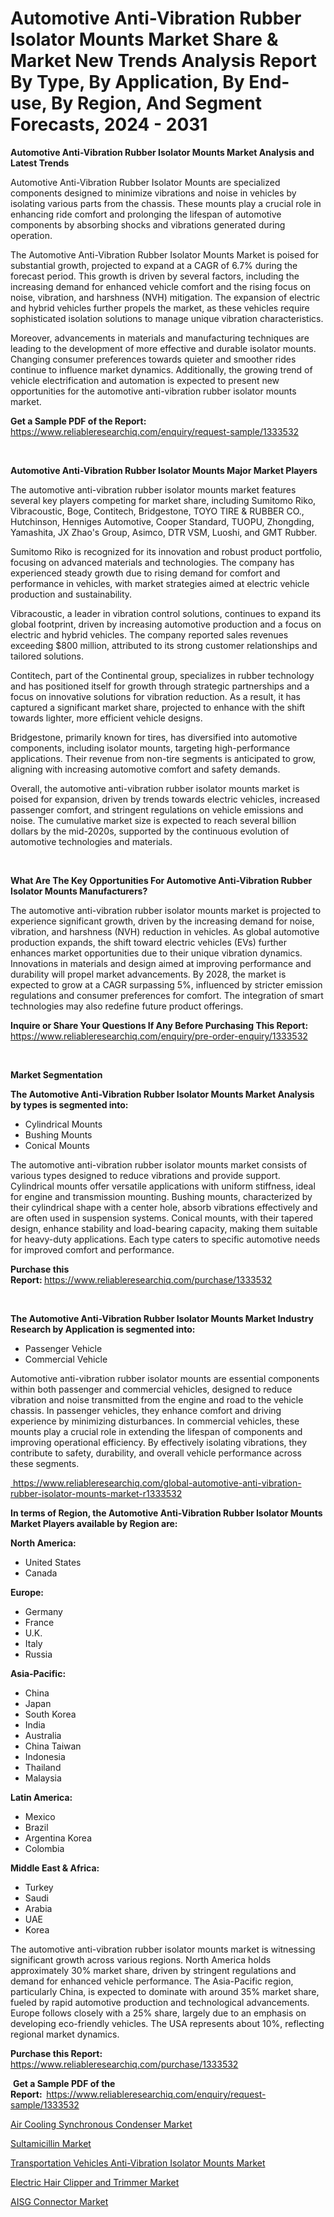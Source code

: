 <p><h1>Automotive Anti-Vibration Rubber Isolator Mounts Market Share & Market New Trends Analysis Report By Type, By Application, By End-use, By Region, And Segment Forecasts, 2024 - 2031</h1></p><p><strong>Automotive Anti-Vibration Rubber Isolator Mounts Market Analysis and Latest Trends</strong></p>
<p><p>Automotive Anti-Vibration Rubber Isolator Mounts are specialized components designed to minimize vibrations and noise in vehicles by isolating various parts from the chassis. These mounts play a crucial role in enhancing ride comfort and prolonging the lifespan of automotive components by absorbing shocks and vibrations generated during operation. </p><p>The Automotive Anti-Vibration Rubber Isolator Mounts Market is poised for substantial growth, projected to expand at a CAGR of 6.7% during the forecast period. This growth is driven by several factors, including the increasing demand for enhanced vehicle comfort and the rising focus on noise, vibration, and harshness (NVH) mitigation. The expansion of electric and hybrid vehicles further propels the market, as these vehicles require sophisticated isolation solutions to manage unique vibration characteristics. </p><p>Moreover, advancements in materials and manufacturing techniques are leading to the development of more effective and durable isolator mounts. Changing consumer preferences towards quieter and smoother rides continue to influence market dynamics. Additionally, the growing trend of vehicle electrification and automation is expected to present new opportunities for the automotive anti-vibration rubber isolator mounts market.</p></p>
<p><strong>Get a Sample PDF of the Report:&nbsp;</strong> <a href="https://www.reliableresearchiq.com/enquiry/request-sample/1333532?utm_campaign=1119&utm_medium=2&utm_source=Github&utm_content=ia&utm_term=01102024&utm_id=automotive-anti-vibration-rubber-isolator-mounts">https://www.reliableresearchiq.com/enquiry/request-sample/1333532</a></p>
<p>&nbsp;</p>
<p><strong>Automotive Anti-Vibration Rubber Isolator Mounts Major Market Players</strong></p>
<p><p>The automotive anti-vibration rubber isolator mounts market features several key players competing for market share, including Sumitomo Riko, Vibracoustic, Boge, Contitech, Bridgestone, TOYO TIRE & RUBBER CO., Hutchinson, Henniges Automotive, Cooper Standard, TUOPU, Zhongding, Yamashita, JX Zhao's Group, Asimco, DTR VSM, Luoshi, and GMT Rubber.</p><p>Sumitomo Riko is recognized for its innovation and robust product portfolio, focusing on advanced materials and technologies. The company has experienced steady growth due to rising demand for comfort and performance in vehicles, with market strategies aimed at electric vehicle production and sustainability.</p><p>Vibracoustic, a leader in vibration control solutions, continues to expand its global footprint, driven by increasing automotive production and a focus on electric and hybrid vehicles. The company reported sales revenues exceeding $800 million, attributed to its strong customer relationships and tailored solutions.</p><p>Contitech, part of the Continental group, specializes in rubber technology and has positioned itself for growth through strategic partnerships and a focus on innovative solutions for vibration reduction. As a result, it has captured a significant market share, projected to enhance with the shift towards lighter, more efficient vehicle designs.</p><p>Bridgestone, primarily known for tires, has diversified into automotive components, including isolator mounts, targeting high-performance applications. Their revenue from non-tire segments is anticipated to grow, aligning with increasing automotive comfort and safety demands.</p><p>Overall, the automotive anti-vibration rubber isolator mounts market is poised for expansion, driven by trends towards electric vehicles, increased passenger comfort, and stringent regulations on vehicle emissions and noise. The cumulative market size is expected to reach several billion dollars by the mid-2020s, supported by the continuous evolution of automotive technologies and materials.</p></p>
<p>&nbsp;</p>
<p><strong>What Are The Key Opportunities For Automotive Anti-Vibration Rubber Isolator Mounts Manufacturers?</strong></p>
<p><p>The automotive anti-vibration rubber isolator mounts market is projected to experience significant growth, driven by the increasing demand for noise, vibration, and harshness (NVH) reduction in vehicles. As global automotive production expands, the shift toward electric vehicles (EVs) further enhances market opportunities due to their unique vibration dynamics. Innovations in materials and design aimed at improving performance and durability will propel market advancements. By 2028, the market is expected to grow at a CAGR surpassing 5%, influenced by stricter emission regulations and consumer preferences for comfort. The integration of smart technologies may also redefine future product offerings.</p></p>
<p><strong>Inquire or Share Your Questions If Any Before Purchasing This Report:</strong> <a href="https://www.reliableresearchiq.com/enquiry/pre-order-enquiry/1333532?utm_campaign=1119&utm_medium=2&utm_source=Github&utm_content=ia&utm_term=01102024&utm_id=automotive-anti-vibration-rubber-isolator-mounts">https://www.reliableresearchiq.com/enquiry/pre-order-enquiry/1333532</a></p>
<p>&nbsp;</p>
<p><strong>Market Segmentation</strong></p>
<p><strong>The Automotive Anti-Vibration Rubber Isolator Mounts Market Analysis by types is segmented into:</strong></p>
<p><ul><li>Cylindrical Mounts</li><li>Bushing Mounts</li><li>Conical Mounts</li></ul></p>
<p><p>The automotive anti-vibration rubber isolator mounts market consists of various types designed to reduce vibrations and provide support. Cylindrical mounts offer versatile applications with uniform stiffness, ideal for engine and transmission mounting. Bushing mounts, characterized by their cylindrical shape with a center hole, absorb vibrations effectively and are often used in suspension systems. Conical mounts, with their tapered design, enhance stability and load-bearing capacity, making them suitable for heavy-duty applications. Each type caters to specific automotive needs for improved comfort and performance.</p></p>
<p><strong>Purchase this Report:&nbsp;</strong><a href="https://www.reliableresearchiq.com/purchase/1333532?utm_campaign=1119&utm_medium=2&utm_source=Github&utm_content=ia&utm_term=01102024&utm_id=automotive-anti-vibration-rubber-isolator-mounts">https://www.reliableresearchiq.com/purchase/1333532</a></p>
<p>&nbsp;</p>
<p><strong>The Automotive Anti-Vibration Rubber Isolator Mounts Market Industry Research by Application is segmented into:</strong></p>
<p><ul><li>Passenger Vehicle</li><li>Commercial Vehicle</li></ul></p>
<p><p>Automotive anti-vibration rubber isolator mounts are essential components within both passenger and commercial vehicles, designed to reduce vibration and noise transmitted from the engine and road to the vehicle chassis. In passenger vehicles, they enhance comfort and driving experience by minimizing disturbances. In commercial vehicles, these mounts play a crucial role in extending the lifespan of components and improving operational efficiency. By effectively isolating vibrations, they contribute to safety, durability, and overall vehicle performance across these segments.</p></p>
<p><a href="https://www.reliableresearchiq.com/global-automotive-anti-vibration-rubber-isolator-mounts-market-r1333532?utm_campaign=1119&utm_medium=2&utm_source=Github&utm_content=ia&utm_term=01102024&utm_id=automotive-anti-vibration-rubber-isolator-mounts">&nbsp;https://www.reliableresearchiq.com/global-automotive-anti-vibration-rubber-isolator-mounts-market-r1333532</a></p>
<p><strong>In terms of Region, the Automotive Anti-Vibration Rubber Isolator Mounts Market Players available by Region are:</strong></p>
<p>
    <p> <strong> North America: </strong>
        <ul>
            <li>United States</li>
            <li>Canada</li>
        </ul>
        </p> 
    <p> <strong> Europe: </strong>
        <ul>
            <li>Germany</li>
            <li>France</li>
            <li>U.K.</li>
            <li>Italy</li>
            <li>Russia</li>
        </ul>
        </p> 
    <p> <strong> Asia-Pacific: </strong>
        <ul>
            <li>China</li>
            <li>Japan</li>
            <li>South Korea</li>
            <li>India</li>
            <li>Australia</li>
            <li>China Taiwan</li>
            <li>Indonesia</li>
            <li>Thailand</li>
            <li>Malaysia</li>
        </ul>
        </p> 
    <p> <strong> Latin America: </strong>
        <ul>
            <li>Mexico</li>
            <li>Brazil</li>
            <li>Argentina Korea</li>
            <li>Colombia</li>
        </ul>
        </p> 
    <p> <strong> Middle East & Africa: </strong>
        <ul>
            <li>Turkey</li>
            <li>Saudi</li>
            <li>Arabia</li>
            <li>UAE</li>
            <li>Korea</li>
        </ul>
    </p>
    </p>
<p><p>The automotive anti-vibration rubber isolator mounts market is witnessing significant growth across various regions. North America holds approximately 30% market share, driven by stringent regulations and demand for enhanced vehicle performance. The Asia-Pacific region, particularly China, is expected to dominate with around 35% market share, fueled by rapid automotive production and technological advancements. Europe follows closely with a 25% share, largely due to an emphasis on developing eco-friendly vehicles. The USA represents about 10%, reflecting regional market dynamics.</p></p>
<p><strong>Purchase this Report: </strong><a href="https://www.reliableresearchiq.com/purchase/1333532?utm_campaign=1119&utm_medium=2&utm_source=Github&utm_content=ia&utm_term=01102024&utm_id=automotive-anti-vibration-rubber-isolator-mounts">https://www.reliableresearchiq.com/purchase/1333532</a></p>
<p>&nbsp;<strong>Get a Sample PDF of the Report:&nbsp;&nbsp;</strong><a href="https://www.reliableresearchiq.com/enquiry/request-sample/1333532?utm_campaign=1119&utm_medium=2&utm_source=Github&utm_content=ia&utm_term=01102024&utm_id=automotive-anti-vibration-rubber-isolator-mounts">https://www.reliableresearchiq.com/enquiry/request-sample/1333532</a></p>
<p><strong></strong></p>
<p><p><a href="https://issuu.com/reportprime-2/docs/air-cooling-synchronous-condenser-m_63bf1499d5ccd0?utm_campaign=1119&utm_medium=2&utm_source=Github&utm_content=ia&utm_term=01102024&utm_id=automotive-anti-vibration-rubber-isolator-mounts">Air Cooling Synchronous Condenser Market</a></p><p><a href="https://www.linkedin.com/pulse/sultamicillin-market-industry-landscape-growth-trajectories-mwj9f?utm_campaign=1119&utm_medium=2&utm_source=Github&utm_content=ia&utm_term=01102024&utm_id=automotive-anti-vibration-rubber-isolator-mounts">Sultamicillin Market</a></p><p><a href="https://github.com/Dritamusajz475/Market-Research-Report-List-1/blob/main/transportation-vehicles-anti-vibration-isolator-mounts-market.md?utm_campaign=1119&utm_medium=2&utm_source=Github&utm_content=ia&utm_term=01102024&utm_id=automotive-anti-vibration-rubber-isolator-mounts">Transportation Vehicles Anti-Vibration Isolator Mounts Market</a></p><p><a href="https://issuu.com/reportprime-2/docs/electric-hair-clipper-and-trimmer-m_2fd54ba40c67c6?utm_campaign=1119&utm_medium=2&utm_source=Github&utm_content=ia&utm_term=01102024&utm_id=automotive-anti-vibration-rubber-isolator-mounts">Electric Hair Clipper and Trimmer Market</a></p><p><a href="https://www.linkedin.com/pulse/charting-future-comprehensive-analysis-global-aisg-connector-hpcqc?utm_campaign=1119&utm_medium=2&utm_source=Github&utm_content=ia&utm_term=01102024&utm_id=automotive-anti-vibration-rubber-isolator-mounts">AISG Connector Market</a></p></p>